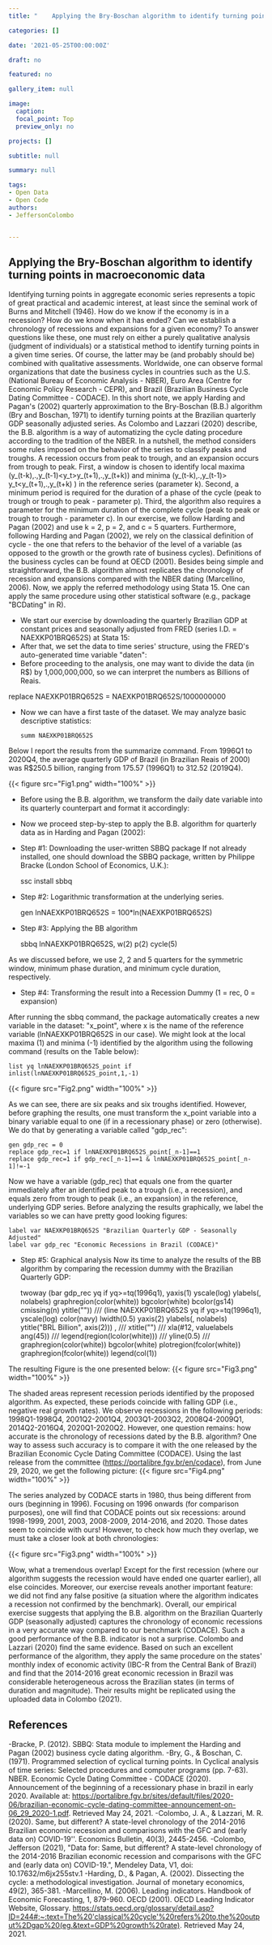 ```yaml
---
title: "	Applying the Bry-Boschan algorithm to identify turning points in macroeconomic data"

categories: []

date: '2021-05-25T00:00:00Z' 

draft: no

featured: no

gallery_item: null

image:
  caption: 
  focal_point: Top
  preview_only: no

projects: []

subtitle: null

summary: null

tags: 
- Open Data
- Open Code
authors:
- JeffersonColombo


---
```


  ## Applying the Bry-Boschan algorithm to identify turning points in macroeconomic data
  
  Identifying turning points in aggregate economic series represents a topic of great practical and academic interest, at least since the seminal work of Burns and Mitchell (1946). How do we know if the economy is in a recession?  How do we know when it has ended? Can we establish a chronology of recessions and expansions for a given economy? 
  To answer questions like these, one must rely on either a purely qualitative analysis (judgment of individuals) or a statistical method to identify turning points in a given time series. Of course, the latter may be (and probably should be) combined with qualitative assessments. Worldwide, one can observe formal organizations that date the business cycles in countries such as the U.S. (National Bureau of Economic Analysis - NBER), Euro Area (Centre for Economic Policy Research - CEPR), and Brazil (Brazilian Business Cycle Dating Committee - CODACE).
In this short note, we apply Harding and Pagan's (2002) quarterly approximation to the Bry-Boschan (B.B.) algorithm (Bry and Boschan, 1971) to identify turning points at the Brazilian quarterly GDP seasonally adjusted series. As Colombo and Lazzari (2020) describe, the B.B. algorithm is a way of automatizing the cycle dating procedure according to the tradition of the NBER. In a nutshell, the method considers some rules imposed on the behavior of the series to classify peaks and troughs. A recession occurs from peak to trough, and an expansion occurs from trough to peak. First, a window is chosen to identify local maxima (y_(t-k),.,y_(t-1)<y_t>y_(t+1),.,y_(t+k)) and minima (y_(t-k),.,y_(t-1)> y_t<y_(t+1),.,y_(t+k) ) in the reference series (parameter k). Second, a minimum period is required for the duration of a phase of the cycle (peak to trough or trough to peak - parameter p). Third, the algorithm also requires a parameter for the minimum duration of the complete cycle (peak to peak or trough to trough - parameter c). In our exercise, we follow Harding and Pagan (2002) and use k = 2, p = 2, and c = 5 quarters. 
Furthermore, following Harding and Pagan (2002), we rely on the classical definition of cycle - the one that refers to the behavior of the level of a variable (as opposed to the growth or the growth rate of business cycles). Definitions of the business cycles can be found at OECD (2001). Besides being simple and straightforward, the B.B. algorithm almost replicates the chronology of recession and expansions compared with the NBER dating (Marcellino, 2006).
Now, we apply the referred methodology using Stata 15. One can apply the same procedure using other statistical software (e.g., package "BCDating" in R).
-	We start our exercise by downloading the quarterly Brazilian GDP at constant prices and seasonally adjusted from FRED (series I.D. = NAEXKP01BRQ652S) at Stata 15:
  -	After that, we set the data to time series' structure, using the FRED's auto-generated time variable "daten":
  -	Before proceeding to the analysis, one may want to divide the data (in R$) by 1,000,000,000, so we can interpret the numbers as Billions of Reais.

replace NAEXKP01BRQ652S = NAEXKP01BRQ652S/1000000000
- Now we can have a first taste of the dataset. We may analyze basic descriptive statistics:

      summ NAEXKP01BRQ652S  

Below I report the results from the summarize command. From 1996Q1 to 2020Q4, the average quarterly GDP of Brazil (in Brazilian Reais of 2000) was R$250.5 billion, ranging from 175.57 (1996Q1) to 312.52 (2019Q4). 

{{< figure src="Fig1.png" width="100%" >}}

-	Before using the B.B. algorithm, we transform the daily date variable into its quarterly counterpart and format it accordingly:
-	Now we proceed step-by-step to apply the B.B. algorithm for quarterly data as in Harding and Pagan (2002):
-  Step #1: Downloading the user-written SBBQ package
If not already installed, one should download the SBBQ package, written by Philippe Bracke (London School of Economics, U.K.):

    ssc install sbbq

-	Step #2:  Logarithmic transformation at the underlying series.

    gen lnNAEXKP01BRQ652S = 100*ln(NAEXKP01BRQ652S)

-	Step #3: Applying the BB algorithm

    sbbq lnNAEXKP01BRQ652S, w(2) p(2) cycle(5)

As we discussed before, we use 2, 2 and 5 quarters for the symmetric window, minimum phase duration, and minimum cycle duration, respectively.
- Step #4: Transforming the result into a Recession Dummy (1 = rec, 0 = expansion)

After running the sbbq command, the package automatically creates a new variable in the dataset: "x_point", where x is the name of the reference variable (lnNAEXKP01BRQ652S in our case). We might look at the local maxima (1) and minima (-1) identified by the algorithm using the following command (results on the Table below):

    list yq lnNAEXKP01BRQ652S_point if inlist(lnNAEXKP01BRQ652S_point,1,-1)

{{< figure src="Fig2.png" width="100%" >}}
  
As we can see, there are six peaks and six troughs identified. However, before graphing the results, one must transform the x_point variable into a binary variable equal to one (if in a recessionary phase) or zero (otherwise). We do that by generating a variable called "gdp_rec":

    gen gdp_rec = 0
    replace gdp_rec=1 if lnNAEXKP01BRQ652S_point[_n-1]==1
    replace gdp_rec=1 if gdp_rec[_n-1]==1 & lnNAEXKP01BRQ652S_point[_n-1]!=-1 

Now we have a variable (gdp_rec) that equals one from the quarter immediately after an identified peak to a trough (i.e., a recession), and equals zero from trough to peak (i.e., an expansion) in the reference, underlying GDP series.
Before analyzing the results graphically, we label the variables so we can have pretty good looking figures:

    label var NAEXKP01BRQ652S "Brazilian Quarterly GDP - Seasonally Adjusted"
    label var gdp_rec "Economic Recessions in Brazil (CODACE)" 

- Step #5: Graphical analysis
Now its time to analyze the results of the BB algorithm by comparing the recession dummy with the Brazilian Quarterly GDP:
    
    twoway 	(bar gdp_rec yq if yq>=tq(1996q1), yaxis(1) yscale(log) ylabels(, nolabels) graphregion(color(white)) bgcolor(white) bcolor(gs14) cmissing(n) ytitle("")) ///
    		(line NAEXKP01BRQ652S yq if yq>=tq(1996q1), yscale(log) color(navy) lwidth(0.5) yaxis(2) ylabels(, nolabels) ytitle("BRL Billion", axis(2))) , ///
    		xtitle("") ///
    		xla(#12, valuelabels ang(45)) ///
    		legend(region(lcolor(white))) ///
    		yline(0.5) ///
    		graphregion(color(white)) bgcolor(white) plotregion(fcolor(white)) graphregion(fcolor(white)) legend(col(1))


The resulting Figure is the one presented below:
{{< figure src="Fig3.png" width="100%" >}}

The shaded areas represent recession periods identified by the proposed algorithm. As expected, these periods coincide with falling GDP (i.e., negative real growth rates). We observe recessions in the following periods: 1998Q1-1998Q4, 2001Q2-2001Q4, 2003Q1-2003Q2, 2008Q4-2009Q1, 2014Q2-2016Q4, 2020Q1-2020Q2.
However, one question remains: how accurate is the chronology of recessions dated by the B.B. algorithm? One way to assess such accuracy is to compare it with the one released by the Brazilian Economic Cycle Dating Committee (CODACE). Using the last release from the committee (https://portalibre.fgv.br/en/codace), from June 29, 2020, we get the following picture: 
{{< figure src="Fig4.png" width="100%" >}}

The series analyzed by CODACE starts in 1980, thus being different from ours (beginning in 1996). Focusing on 1996 onwards (for comparison purposes), one will find that CODACE points out six recessions: around 1998-1999, 2001, 2003, 2008-2009, 2014-2016, and 2020. Those dates seem to coincide with ours! However, to check how much they overlap, we must take a closer look at both chronologies:

{{< figure src="Fig3.png" width="100%" >}}

Wow, what a tremendous overlap! Except for the first recession (where our algorithm suggests the recession would have ended one quarter earlier), all else coincides. Moreover, our exercise reveals another important feature: we did not find any false positive (a situation where the algorithm indicates a recession not confirmed by the benchmark). Overall, our empirical exercise suggests that applying the B.B. algorithm on the Brazilian Quarterly GDP (seasonally adjusted) captures the chronology of economic recessions in a very accurate way compared to our benchmark (CODACE). 
Such a good performance of the B.B. indicator is not a surprise. Colombo and Lazzari (2020) find the same evidence. Based on such an excellent performance of the algorithm, they apply the same procedure on the states' monthly index of economic activity (IBC-R from the Central Bank of Brazil) and find that the 2014-2016 great economic recession in Brazil was considerable heterogeneous across the Brazilian states (in terms of duration and magnitude). Their results might be replicated using the uploaded data in Colombo (2021).

## References

-Bracke, P. (2012). SBBQ: Stata module to implement the Harding and Pagan (2002) business cycle dating algorithm.
-Bry, G., & Boschan, C. (1971). Programmed selection of cyclical turning points. In Cyclical analysis of time series: Selected procedures and computer programs (pp. 7-63). NBER.
Economic Cycle Dating Committee - CODACE (2020). Announcement of the beginning of a recessionary phase in brazil in early 2020. Available at: https://portalibre.fgv.br/sites/default/files/2020-06/brazilian-economic-cycle-dating-committee-announcement-on-06_29_2020-1.pdf. Retrieved May 24, 2021.
-Colombo, J. A., & Lazzari, M. R. (2020). Same, but different? A state-level chronology of the 2014-2016 Brazilian economic recession and comparisons with the GFC and (early data on) COVID-19''. Economics Bulletin, 40(3), 2445-2456.
-Colombo, Jefferson (2021), "Data for: Same, but different? A state-level chronology of the 2014-2016 Brazilian economic recession and comparisons with the GFC and (early data on) COVID-19.", Mendeley Data, V1, doi: 10.17632/m6jx255stv.1
-Harding, D., & Pagan, A. (2002). Dissecting the cycle: a methodological investigation. Journal of monetary economics, 49(2), 365-381.
-Marcellino, M. (2006). Leading indicators. Handbook of Economic Forecasting, 1, 879-960.
OECD (2001). OECD Leading Indicator Website, Glossary. https://stats.oecd.org/glossary/detail.asp?ID=244#:~:text=The%20'classical%20cycle'%20refers%20to,the%20output%2Dgap%20(eg.&text=GDP%20growth%20rate). Retrieved May 24, 2021.





